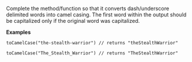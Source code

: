 Complete the method/function so that it converts dash/underscore delimited
words into camel casing. The first word within the output should be capitalized
only if the original word was capitalized.

**Examples**
```
toCamelCase("the-stealth-warrior") // returns "theStealthWarrior"

toCamelCase("The_Stealth_Warrior") // returns "TheStealthWarrior"
```
